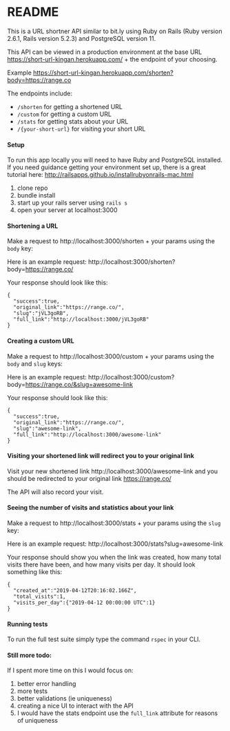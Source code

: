 # README

This is a URL shortner API similar to bit.ly using Ruby on Rails (Ruby version 2.6.1, Rails version 5.2.3) and PostgreSQL version 11.

This API can be viewed in a production environment at the base URL https://short-url-kingan.herokuapp.com/ + the endpoint of your choosing. 

Example https://short-url-kingan.herokuapp.com/shorten?body=https://range.co

The endpoints include: 
* `/shorten` for getting a shortened URL
* `/custom` for getting a custom URL
* `/stats` for getting stats about your URL
* `/{your-short-url}` for visiting your short URL



#### Setup

To run this app locally you will need to have Ruby and PostgreSQL installed. If you need guidance getting your environment set up, there is a great tutorial here: http://railsapps.github.io/installrubyonrails-mac.html

1. clone repo
2. bundle install
3. start up your rails server using `rails s`
4. open your server at localhost:3000

#### Shortening a URL
Make a request to http://localhost:3000/shorten + your params using the `body` key:

Here is an example request: http://localhost:3000/shorten?body=https://range.co/

Your response should look like this: 
```
{ 
  "success":true,
  "original_link":"https://range.co/",
  "slug":"jVL3goRB",
  "full_link":"http://localhost:3000/jVL3goRB"
}
```

#### Creating a custom URL
Make a request to http://localhost:3000/custom + your params using the `body` and `slug` keys:

Here is an example request: http://localhost:3000/custom?body=https://range.co/&slug=awesome-link

Your response should look like this:
```
{
  "success":true,
  "original_link":"https://range.co/",
  "slug":"awesome-link",
  "full_link":"http://localhost:3000/awesome-link"
}
```

#### Visiting your shortened link will redirect you to your original link
Visit your new shortened link http://localhost:3000/awesome-link and you should be redirected to your original link https://range.co/

The API will also record your visit.

#### Seeing the number of visits and statistics about your link
Make a request to http://localhost:3000/stats + your params using the `slug` key:

Here is an example request: http://localhost:3000/stats?slug=awesome-link

Your response should show you when the link was created, how many total visits there have been, and how many visits per day. It should look something like this:
```
{
  "created_at":"2019-04-12T20:16:02.166Z",
  "total_visits":1,
  "visits_per_day":{"2019-04-12 00:00:00 UTC":1}
}
```

#### Running tests

To run the full test suite simply type the command `rspec` in your CLI.

#### Still more todo:
If I spent more time on this I would focus on:
1. better error handling
2. more tests
3. better validations (ie uniqueness)
4. creating a nice UI to interact with the API
5. I would have the stats endpoint use the `full_link` attribute for reasons of uniqueness

